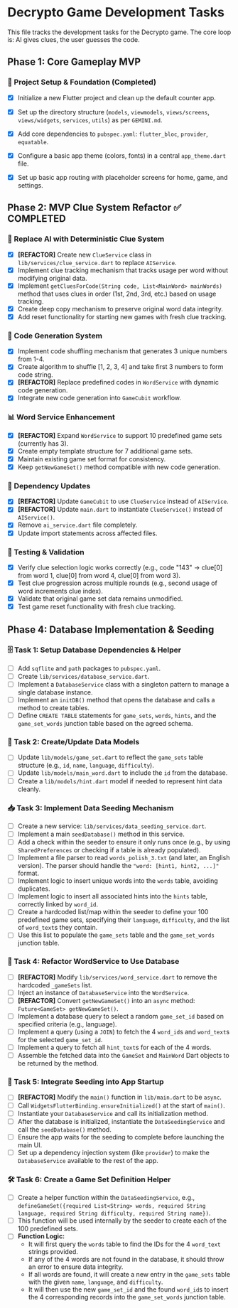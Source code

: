 # Decrypto Game Development Tasks

This file tracks the development tasks for the Decrypto game. The core loop is: AI gives clues, the user guesses the code.

## Phase 1: Core Gameplay MVP

### 🚀 Project Setup & Foundation (Completed)
- [x] Initialize a new Flutter project and clean up the default counter app.
- [x] Set up the directory structure (`models`, `viewmodels`, `views/screens`, `views/widgets`, `services`, `utils`) as per `GEMINI.md`.
- [x] Add core dependencies to `pubspec.yaml`: `flutter_bloc`, `provider`, `equatable`.
- [x] Configure a basic app theme (colors, fonts) in a central `app_theme.dart` file.
- [x] Set up basic app routing with placeholder screens for home, game, and settings.


## Phase 2: MVP Clue System Refactor ✅ **COMPLETED**

### 🔄 Replace AI with Deterministic Clue System
- [x] **[REFACTOR]** Create new `ClueService` class in `lib/services/clue_service.dart` to replace `AIService`.
- [x] Implement clue tracking mechanism that tracks usage per word without modifying original data.
- [x] Implement `getCluesForCode(String code, List<MainWord> mainWords)` method that uses clues in order (1st, 2nd, 3rd, etc.) based on usage tracking.
- [x] Create deep copy mechanism to preserve original word data integrity.
- [x] Add reset functionality for starting new games with fresh clue tracking.

### 🎲 Code Generation System
- [x] Implement code shuffling mechanism that generates 3 unique numbers from 1-4.
- [x] Create algorithm to shuffle [1, 2, 3, 4] and take first 3 numbers to form code string.
- [x] **[REFACTOR]** Replace predefined codes in `WordService` with dynamic code generation.
- [x] Integrate new code generation into `GameCubit` workflow.

### 📊 Word Service Enhancement
- [x] **[REFACTOR]** Expand `WordService` to support 10 predefined game sets (currently has 3).
- [x] Create empty template structure for 7 additional game sets.
- [x] Maintain existing game set format for consistency.
- [x] Keep `getNewGameSet()` method compatible with new code generation.

### 🔗 Dependency Updates
- [x] **[REFACTOR]** Update `GameCubit` to use `ClueService` instead of `AIService`.
- [x] **[REFACTOR]** Update `main.dart` to instantiate `ClueService()` instead of `AIService()`.
- [x] Remove `ai_service.dart` file completely.
- [x] Update import statements across affected files.

### 🧪 Testing & Validation
- [x] Verify clue selection logic works correctly (e.g., code "143" → clue[0] from word 1, clue[0] from word 4, clue[0] from word 3).
- [x] Test clue progression across multiple rounds (e.g., second usage of word increments clue index).
- [x] Validate that original game set data remains unmodified.
- [x] Test game reset functionality with fresh clue tracking.

## Phase 4: Database Implementation & Seeding

### 🗄️ Task 1: Setup Database Dependencies & Helper
- [ ] Add `sqflite` and `path` packages to `pubspec.yaml`.
- [ ] Create `lib/services/database_service.dart`.
- [ ] Implement a `DatabaseService` class with a singleton pattern to manage a single database instance.
- [ ] Implement an `initDB()` method that opens the database and calls a method to create tables.
- [ ] Define `CREATE TABLE` statements for `game_sets`, `words`, `hints`, and the `game_set_words` junction table based on the agreed schema.

### 🧬 Task 2: Create/Update Data Models
- [ ] Update `lib/models/game_set.dart` to reflect the `game_sets` table structure (e.g., `id`, `name`, `language`, `difficulty`).
- [ ] Update `lib/models/main_word.dart` to include the `id` from the database.
- [ ] Create a `lib/models/hint.dart` model if needed to represent hint data cleanly.

### 📥 Task 3: Implement Data Seeding Mechanism
- [ ] Create a new service: `lib/services/data_seeding_service.dart`.
- [ ] Implement a main `seedDatabase()` method in this service.
- [ ] Add a check within the seeder to ensure it only runs once (e.g., by using `SharedPreferences` or checking if a table is already populated).
- [ ] Implement a file parser to read `words_polish_3.txt` (and later, an English version). The parser should handle the `"word: [hint1, hint2, ...]"` format.
- [ ] Implement logic to insert unique words into the `words` table, avoiding duplicates.
- [ ] Implement logic to insert all associated hints into the `hints` table, correctly linked by `word_id`.
- [ ] Create a hardcoded list/map within the seeder to define your 100 predefined game sets, specifying their `language`, `difficulty`, and the list of `word_text`s they contain.
- [ ] Use this list to populate the `game_sets` table and the `game_set_words` junction table.

### 🔄 Task 4: Refactor WordService to Use Database
- [ ] **[REFACTOR]** Modify `lib/services/word_service.dart` to remove the hardcoded `_gameSets` list.
- [ ] Inject an instance of `DatabaseService` into the `WordService`.
- [ ] **[REFACTOR]** Convert `getNewGameSet()` into an `async` method: `Future<GameSet> getNewGameSet()`.
- [ ] Implement a database query to select a random `game_set_id` based on specified criteria (e.g., language).
- [ ] Implement a query (using a `JOIN`) to fetch the 4 `word_id`s and `word_text`s for the selected `game_set_id`.
- [ ] Implement a query to fetch all `hint_text`s for each of the 4 words.
- [ ] Assemble the fetched data into the `GameSet` and `MainWord` Dart objects to be returned by the method.

### 🚀 Task 5: Integrate Seeding into App Startup
- [ ] **[REFACTOR]** Modify the `main()` function in `lib/main.dart` to be `async`.
- [ ] Call `WidgetsFlutterBinding.ensureInitialized()` at the start of `main()`.
- [ ] Instantiate your `DatabaseService` and call its initialization method.
- [ ] After the database is initialized, instantiate the `DataSeedingService` and call the `seedDatabase()` method.
- [ ] Ensure the app waits for the seeding to complete before launching the main UI.
- [ ] Set up a dependency injection system (like `provider`) to make the `DatabaseService` available to the rest of the app.

### 🛠️ Task 6: Create a Game Set Definition Helper
- [ ] Create a helper function within the `DataSeedingService`, e.g., `defineGameSet({required List<String> words, required String language, required String difficulty, required String name})`.
- [ ] This function will be used internally by the seeder to create each of the 100 predefined sets.
- [ ] **Function Logic:**
    -   It will first query the `words` table to find the IDs for the 4 `word_text` strings provided.
    -   If any of the 4 words are not found in the database, it should throw an error to ensure data integrity.
    -   If all words are found, it will create a new entry in the `game_sets` table with the given `name`, `language`, and `difficulty`.
    -   It will then use the new `game_set_id` and the found `word_id`s to insert the 4 corresponding records into the `game_set_words` junction table.
